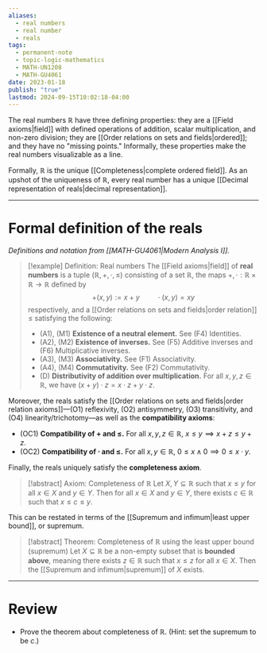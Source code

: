 ```yaml
---
aliases:
  - real numbers
  - real number
  - reals
tags:
  - permanent-note
  - topic-logic-mathematics
  - MATH-UN1208
  - MATH-GU4061
date: 2023-01-18
publish: "true"
lastmod: 2024-09-15T10:02:18-04:00
---
```

The real numbers $\mathbb R$ have three defining properties: they are a [[Field axioms|field]] with defined operations of addition, scalar multiplication, and non-zero division; they are [[Order relations on sets and fields|ordered]]; and they have no "missing points." Informally, these properties make the real numbers visualizable as a line. 

Formally, $\mathbb R$  is the unique [[Completeness|complete ordered field]]. As an upshot of the uniqueness of $\mathbb R$, every real number has a unique [[Decimal representation of reals|decimal representation]].

---
# Formal definition of the reals

*Definitions and notation from [[MATH-GU4061|Modern Analysis I]].*

>[!example] Definition: Real numbers
>The [[Field axioms|field]] of **real numbers** is a tuple $(\mathbb R, + , \cdot, \leq)$ consisting of a set $\mathbb R$, the maps $+, \cdot : \mathbb R \times \mathbb R \to \mathbb R$ defined by
>$$
>+(x, y) := x + y \quad \quad \cdot(x, y) = xy
>$$ 
>respectively, and a [[Order relations on sets and fields|order relation]] $\leq$ satisfying the following:
>- (A1), (M1) **Existence of a neutral element.**  See (F4) Identities.
>- (A2), (M2) **Existence of inverses.**  See (F5) Additive inverses and (F6) Multiplicative inverses.
>- (A3), (M3) **Associativity.**  See (F1) Associativity.
>- (A4), (M4) **Commutativity.**  See (F2) Commutativity.
>- (D) **Distributivity of addition over multiplication.**  For all $x, y, z \in \mathbb R$, we have $(x + y) \cdot z = x \cdot z + y \cdot z$.

Moreover, the reals satisfy the [[Order relations on sets and fields|order relation axioms]]—(O1) reflexivity, (O2) antisymmetry, (O3) transitivity, and (O4) linearity/trichotomy—as well as the **compatibility axioms**:
- (OC1) **Compatibility of $+$ and $\leq$.**  For all $x, y, z \in \mathbb R$, $x \leq y \implies x + z \leq y + z$.
- (OC2) **Compatibility of $\cdot$ and $\leq$.**  For all $x, y \in \mathbb R$, $0 \leq x \wedge 0 \implies 0 \leq x \cdot y$.

Finally, the reals uniquely satisfy the **completeness axiom**.

>[!abstract] Axiom: Completeness of $\mathbb R$
>Let $X,  Y \subseteq \mathbb R$ such that $x \leq y$ for all $x \in X$ and $y \in Y$. Then for all $x \in X$ and $y \in Y$, there exists $c \in \mathbb R$ such that $x \leq c \leq y$.

This can be restated in terms of the [[Supremum and infimum|least upper bound]], or supremum.

>[!abstract] Theorem: Completeness of $\mathbb R$ using the least upper bound (supremum)
>Let $X \subseteq \mathbb R$ be a non-empty subset that is **bounded above**, meaning there exists $z \in \mathbb R$ such that $x \leq z$ for all $x \in X$. Then the [[Supremum and infimum|supremum]] of $X$ exists.

---
# Review

- Prove the theorem about completeness of $\mathbb R$. (Hint: set the supremum to be $c$.) 